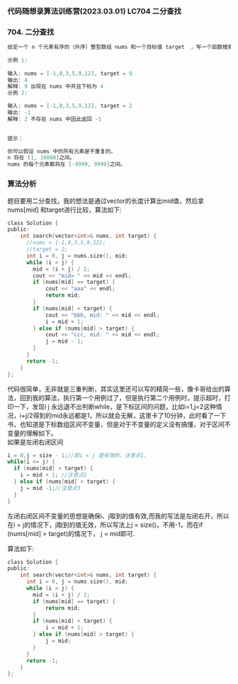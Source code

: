 ### 代码随想录算法训练营(2023.03.01) LC704 二分查找  
### 704. 二分查找  
```c  
给定一个 n 个元素有序的（升序）整型数组 nums 和一个目标值 target  ，写一个函数搜索 nums 中的 target，如果目标值存在返回下标，否则返回 -1。  
  
示例 1:  
  
输入: nums = [-1,0,3,5,9,12], target = 9  
输出: 4
解释: 9 出现在 nums 中并且下标为 4
示例 2:

输入: nums = [-1,0,3,5,9,12], target = 2
输出: -1
解释: 2 不存在 nums 中因此返回 -1
 

提示：

你可以假设 nums 中的所有元素是不重复的。
n 将在 [1, 10000]之间。
nums 的每个元素都将在 [-9999, 9999]之间。
```  
  
### 算法分析  
题目要用二分查找，我的想法是通过vector的长度计算出mid值，然后拿nums[mid] 和target进行比较，算法如下:  
```c  
class Solution {
public:
    int search(vector<int>& nums, int target) {
      //nums = {-1,0,3,5,9,12};
      //target = 2;
      int i = 0, j = nums.size(), mid;
      while (i < j) {
        mid = (i + j) / 2;
        cout << "mid= " << mid << endl;
        if (nums[mid] == target) {
            cout << "aaa" << endl;
            return mid;
        } 
        if (nums[mid] < target) {
            cout << "bbb, mid: " << mid << endl;
            i = mid + 1;
        } else if (nums[mid] > target) {
            cout << "ccc, mid: " << mid << endl;
            j = mid - 1;
        }
      }
      return -1;
    }
};
```  
代码很简单，无非就是三重判断，其实这里还可以写的精简一些，像卡哥给出的算法，回到我的算法，执行第一个用例过了，但是执行第二个用例时，提示超时，打印一下，发现i j 永远退不出判断while，是下标区间的问题，比如i=1,j=2这种情况，i+j/2得到的mid永远都是1，所以就会无解，这里卡了10分钟，此时看了一下书，也知道是下标数组区间不变量，但是对于不变量的定义没有搞懂，对于区间不变量的理解如下。  
如果是左闭右闭区间  
```c  
i = 0,j = size - 1;//即i = j 是有效的，注意点1.
while(i <= j) {
  if (nums[mid] < target) {
    i = mid + 1; //注意点2
  } else if (nums[mid] > target) {
    j = mid -1;//注意点3
  }
}
```  
左闭右闭区间不变量的思想是确保i、j取到的值有效,而我的写法是左闭右开，所以在i = j的情况下，j取到的值无效，所以写法上j = size()，不用-1，而在if (nums[mid] > target)的情况下，
j = mid即可.  
  
算法如下:  
```c  
class Solution {
public:
    int search(vector<int>& nums, int target) {
      int i = 0, j = nums.size(), mid;
      while (i < j) {
        mid = (i + j) / 2;
        if (nums[mid] == target) {
            return mid;
        } 
        if (nums[mid] < target) {
            i = mid + 1;
        } else if (nums[mid] > target) {           
            j = mid;
        }
      }
      return -1;
    }
};
```  






